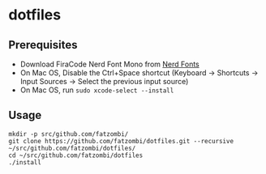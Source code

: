 # dotfiles

## Prerequisites
- Download FiraCode Nerd Font Mono from [Nerd Fonts](https://www.nerdfonts.com/font-downloads)
- On Mac OS, Disable the Ctrl+Space shortcut (Keyboard -> Shortcuts -> Input Sources -> Select the previous input source)
- On Mac OS, run `sudo xcode-select --install`

## Usage
```shell
mkdir -p src/github.com/fatzombi/
git clone https://github.com/fatzombi/dotfiles.git --recursive ~/src/github.com/fatzombi/dotfiles/
cd ~/src/github.com/fatzombi/dotfiles
./install
```
